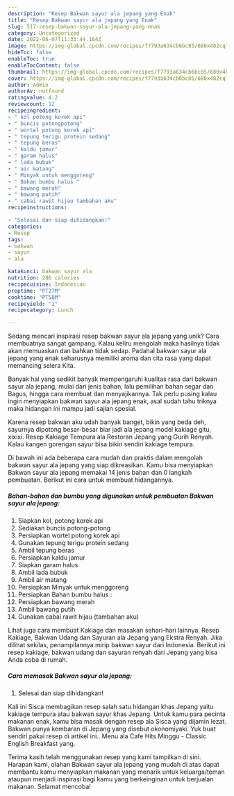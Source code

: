 ```yaml
---
description: "Resep Bakwan sayur ala jepang yang Enak"
title: "Resep Bakwan sayur ala jepang yang Enak"
slug: 517-resep-bakwan-sayur-ala-jepang-yang-enak
category: Uncategorized
date: 2022-06-07T11:33:44.164Z
image: https://img-global.cpcdn.com/recipes/f7793a634cb6bc85/680x482cq70/bakwan-sayur-ala-jepang-foto-resep-utama.jpg
hideToc: false
enableToc: true
enableTocContent: false
thumbnail: https://img-global.cpcdn.com/recipes/f7793a634cb6bc85/680x482cq70/bakwan-sayur-ala-jepang-foto-resep-utama.jpg
cover: https://img-global.cpcdn.com/recipes/f7793a634cb6bc85/680x482cq70/bakwan-sayur-ala-jepang-foto-resep-utama.jpg
author: Admin
authorAv: notfound
ratingvalue: 4.2
reviewcount: 12
recipeingredient:
- " kol potong korek api"
- " buncis potongpotong"
- " wortel potong korek api"
- " tepung terigu protein sedang"
- " tepung beras"
- " kaldu jamur"
- " garam halus"
- " lada bubuk"
- " air matang"
- " Minyak untuk menggoreng"
- " Bahan bumbu halus "
- " bawang merah"
- " bawang putih"
- " cabai rawit hijau tambahan aku"
recipeinstructions:

- "Selesai dan siap dihidangkan!"
categories:
- Resep
tags:
- bakwan
- sayur
- ala

katakunci: bakwan sayur ala 
nutrition: 286 calories
recipecuisine: Indonesian
preptime: "PT27M"
cooktime: "PT58M"
recipeyield: "1"
recipecategory: Lunch

---
```





Sedang mencari inspirasi resep bakwan sayur ala jepang yang unik? Cara membuatnya sangat gampang. Kalau keliru mengolah maka hasilnya tidak akan memuaskan dan bahkan tidak sedap. Padahal bakwan sayur ala jepang yang enak seharusnya memiliki aroma dan cita rasa yang dapat memancing selera Kita.





Banyak hal yang sedikit banyak mempengaruhi kualitas rasa dari bakwan sayur ala jepang, mulai dari jenis bahan, lalu pemilihan bahan segar dan Bagus, hingga cara membuat dan menyajikannya. Tak perlu pusing kalau ingin menyiapkan bakwan sayur ala jepang enak,      asal sudah tahu triknya maka hidangan ini mampu jadi sajian spesial.














Karena resep bakwan aku udah banyak banget, bikin yang beda deh, sayurnya dipotong besar-besar biar jadi ala jepang model kakiage gitu, xixixi. Resep Kakiage Tempura ala Restoran Jepang yang Gurih Renyah. Kalau kangen gorengan sayur bisa bikin sendiri kakiage tempura.






Di bawah ini ada beberapa cara mudah dan praktis dalam mengolah bakwan sayur ala jepang yang siap dikreasikan. Kamu bisa menyiapkan Bakwan sayur ala jepang memakai 14 jenis bahan dan 0 langkah pembuatan. Berikut ini cara untuk membuat hidangannya.

<!--inarticleads1-->

##### Bahan-bahan dan bumbu yang digunakan untuk pembuatan Bakwan sayur ala jepang:

1. Siapkan  kol, potong korek api
1. Sediakan  buncis potong-potong
1. Persiapkan  wortel potong korek api
1. Gunakan  tepung terigu protein sedang
1. Ambil  tepung beras
1. Persiapkan  kaldu jamur
1. Siapkan  garam halus
1. Ambil  lada bubuk
1. Ambil  air matang
1. Persiapkan  Minyak untuk menggoreng
1. Persiapkan  Bahan bumbu halus :
1. Persiapkan  bawang merah
1. Ambil  bawang putih
1. Gunakan  cabai rawit hijau (tambahan aku)


Lihat juga cara membuat Kakiage dan masakan sehari-hari lainnya. Resep Kakiage, Bakwan Udang dan Sayuran ala Jepang yang Ekstra Renyah. Jika dilihat sekilas, penampilannya mirip bakwan sayur dari Indonesia. Berikut ini resep kakiage, bakwan udang dan sayuran renyah dari Jepang yang bisa Anda coba di rumah. 

<!--inarticleads2-->

##### Cara memasak Bakwan sayur ala jepang:


1. Selesai dan siap dihidangkan!

Kali ini Sisca membagikan resep salah satu hidangan khas Jepang yaitu kakiage tempura atau bakwan sayur khas Jepang. Untuk kamu para pecinta makanan enak, kamu bisa masak dengan resep ala Sisca yang dijamin lezat. Bakwan punya kembaran di Jepang yang disebut okonomiyaki. Yuk buat sendiri pakai resep di artikel ini.. Menu ala Cafe Hits Minggu - Classic English Breakfast yang. 

Terima kasih telah menggunakan resep yang kami tampilkan di sini. Harapan kami, olahan Bakwan sayur ala jepang yang mudah di atas dapat membantu kamu menyiapkan makanan yang menarik untuk keluarga/teman ataupun menjadi inspirasi bagi kamu yang berkeinginan untuk berjualan makanan. Selamat mencoba!
